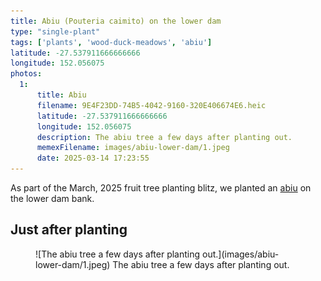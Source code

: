 ```yaml
---
title: Abiu (Pouteria caimito) on the lower dam
type: "single-plant"
tags: ['plants', 'wood-duck-meadows', 'abiu']
latitude: -27.537911666666666
longitude: 152.056075
photos:
  1:
      title: Abiu
      filename: 9E4F23DD-74B5-4042-9160-320E406674E6.heic
      latitude: -27.537911666666666
      longitude: 152.056075
      description: The abiu tree a few days after planting out.
      memexFilename: images/abiu-lower-dam/1.jpeg
      date: 2025-03-14 17:23:55
---
```




As part of the March, 2025 fruit tree planting blitz, we planted an [abiu](https://en.wikipedia.org/wiki/Pouteria_caimito) on the lower dam bank.

## Just after planting

<figure markdown>
![The abiu tree a few days after planting out.](images/abiu-lower-dam/1.jpeg)
<caption>The abiu tree a few days after planting out.</caption>
</figure>

